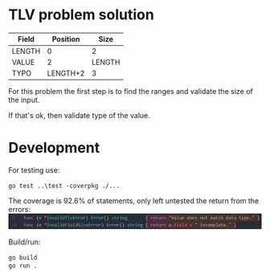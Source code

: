 # TLV problem solution

Field | Position | Size
------------ | ------------ | ------------
LENGTH | 0 | 2
VALUE | 2 | LENGTH
TYPO | LENGTH+2 | 3

For this problem the first step is to find the ranges and validate the size of the input.

If that's ok, then validate type of the value.

# Development

For testing use:
```
go test ..\test -coverpkg ./...
```
The coverage is 92.6% of statements, only left untested the return from the errors:
![Uncovered](./assets/Coverage.PNG)

Build/run:
```
go build
go run .
```
